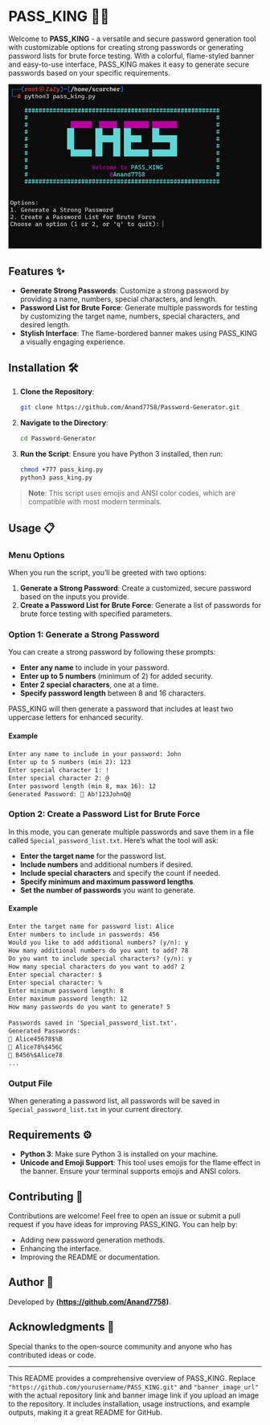 

# PASS_KING 🔐🔥

Welcome to **PASS_KING** - a versatile and secure password generation tool with customizable options for creating strong passwords or generating password lists for brute force testing. With a colorful, flame-styled banner and easy-to-use interface, PASS_KING makes it easy to generate secure passwords based on your specific requirements.

![PASS_KING Demo Banner](https://github.com/Anand7758/Password-Generator/blob/main/2024-11-08_20h20_13.png) <!-- Replace with an actual link to an image if needed -->

## Features ✨
- **Generate Strong Passwords**: Customize a strong password by providing a name, numbers, special characters, and length.
- **Password List for Brute Force**: Generate multiple passwords for testing by customizing the target name, numbers, special characters, and desired length.
- **Stylish Interface**: The flame-bordered banner makes using PASS_KING a visually engaging experience.

## Installation 🛠️

1. **Clone the Repository**:
   ```bash
   git clone https://github.com/Anand7758/Password-Generator.git
   ```
2. **Navigate to the Directory**:
   ```bash
   cd Password-Generator
   ```
3. **Run the Script**:
   Ensure you have Python 3 installed, then run:
   ```bash
   chmod +777 pass_king.py
   python3 pass_king.py
   ```

> **Note**: This script uses emojis and ANSI color codes, which are compatible with most modern terminals.

## Usage 📋

### Menu Options
When you run the script, you’ll be greeted with two options:

1. **Generate a Strong Password**: Create a customized, secure password based on the inputs you provide.
2. **Create a Password List for Brute Force**: Generate a list of passwords for brute force testing with specified parameters.

### Option 1: Generate a Strong Password
You can create a strong password by following these prompts:
- **Enter any name** to include in your password.
- **Enter up to 5 numbers** (minimum of 2) for added security.
- **Enter 2 special characters**, one at a time.
- **Specify password length** between 8 and 16 characters.

PASS_KING will then generate a password that includes at least two uppercase letters for enhanced security.

#### Example
```plaintext
Enter any name to include in your password: John
Enter up to 5 numbers (min 2): 123
Enter special character 1: !
Enter special character 2: @
Enter password length (min 8, max 16): 12
Generated Password: 🔐 Ab!123JohnQ@
```

### Option 2: Create a Password List for Brute Force
In this mode, you can generate multiple passwords and save them in a file called `Special_password_list.txt`. Here’s what the tool will ask:
- **Enter the target name** for the password list.
- **Include numbers** and additional numbers if desired.
- **Include special characters** and specify the count if needed.
- **Specify minimum and maximum password lengths**.
- **Set the number of passwords** you want to generate.

#### Example
```plaintext
Enter the target name for password list: Alice
Enter numbers to include in passwords: 456
Would you like to add additional numbers? (y/n): y
How many additional numbers do you want to add? 78
Do you want to include special characters? (y/n): y
How many special characters do you want to add? 2
Enter special character: $
Enter special character: %
Enter minimum password length: 8
Enter maximum password length: 12
How many passwords do you want to generate? 5

Passwords saved in 'Special_password_list.txt'.
Generated Passwords:
🔐 Alice45678$%B
🔐 Alice78%$456C
🔐 B456%$Alice78
...
```

### Output File
When generating a password list, all passwords will be saved in `Special_password_list.txt` in your current directory.

## Requirements ⚙️

- **Python 3**: Make sure Python 3 is installed on your machine.
- **Unicode and Emoji Support**: This tool uses emojis for the flame effect in the banner. Ensure your terminal supports emojis and ANSI colors.

## Contributing 🤝
Contributions are welcome! Feel free to open an issue or submit a pull request if you have ideas for improving PASS_KING. You can help by:
- Adding new password generation methods.
- Enhancing the interface.
- Improving the README or documentation.



## Author 💼
Developed by **(https://github.com/Anand7758)**.

## Acknowledgments 🙏
Special thanks to the open-source community and anyone who has contributed ideas or code.

---

This README provides a comprehensive overview of PASS_KING. Replace `"https://github.com/yourusername/PASS_KING.git"` and `"banner_image_url"` with the actual repository link and banner image link if you upload an image to the repository. It includes installation, usage instructions, and example outputs, making it a great README for GitHub.
